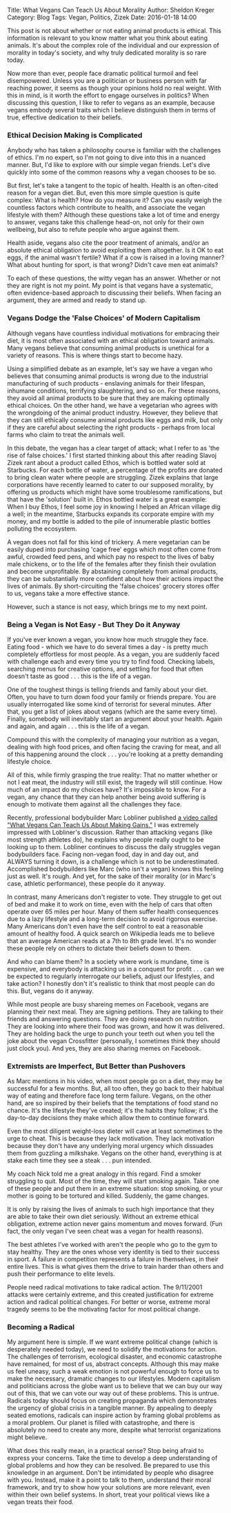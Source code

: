 Title: What Vegans Can Teach Us About Morality
Author: Sheldon Kreger
Category: Blog
Tags: Vegan, Politics, Zizek
Date: 2016-01-18 14:00

This post is not about whether or not eating animal products is ethical. This information is relevant to you know matter what you think about eating animals. It's about the complex role of the individual and our expression of morality in today's society, and why truly dedicated morality is so rare today.

Now more than ever, people face dramatic political turmoil and feel disempowered. Unless you are a politician or business person with far reaching power, it seems as though your opinions hold no real weight. With this in mind, is it worth the effort to engage ourselves in politics? When discussing this question, I like to refer to vegans as an example, because vegans embody several traits which I believe distinguish them in terms of true, effective dedication to their beliefs.

### Ethical Decision Making is Complicated
Anybody who has taken a philosophy course is familiar with the challenges of ethics. I'm no expert, so I'm not going to dive into this in a nuanced manner. But, I'd like to explore with our simple vegan friends. Let's dive quickly into some of the common reasons why a vegan chooses to be so.

But first, let's take a tangent to the topic of health. Health is an often-cited reason for a vegan diet. But, even this more simple question is quite complex: What is health? How do you measure it? Can you easily weigh the countless factors which contribute to health, and associate the vegan lifestyle with them? Although these questions take a lot of time and energy to answer, vegans take this challenge head-on, not only for their own wellbeing, but also to refute people who argue against them.

Health aside, vegans also cite the poor treatment of animals, and/or an absolute ethical obligation to avoid exploiting them altogether. Is it OK to eat eggs, if the animal wasn't fertile? What if a cow is raised in a loving manner? What about hunting for sport, is that wrong? Didn't cave men eat animals?

To each of these questions, the witty vegan has an answer. Whether or not they are right is not my point. My point is that vegans have a systematic, often evidence-based approach to discussing their beliefs. When facing an argument, they are armed and ready to stand up.

### Vegans Dodge the 'False Choices' of Modern Capitalism
Although vegans have countless individual motivations for embracing their diet, it is most often associated with an ethical obligation toward animals. Many vegans believe that consuming animal products is unethical for a variety of reasons. This is where things start to become hazy.

Using a simplified debate as an example, let's say we have a vegan who believes that consuming animal products is wrong due to the industrial manufacturing of such products - enslaving animals for their lifespan, inhumane conditions, terrifying slaughtering, and so on. For these reasons, they avoid all animal products to be sure that they are making optimally ethical choices. On the other hand, we have a vegetarian who agrees with the wrongdoing of the animal product industry. However, they believe that they can still ethically consume animal products like eggs and milk, but only if they are careful about selecting the right products - perhaps from local farms who claim to treat the animals well.

In this debate, the vegan has a clear target of attack; what I refer to as 'the rise of false choices.' I first started thinking about this after reading Slavoj Zizek rant about a product called Ethos, which is bottled water sold at Starbucks. For each bottle of water, a percentage of the profits are donated to bring clean water where people are struggling. Zizek explains that large corporations have recently learned to cater to our supposed morality, by offering us products which might have some troublesome ramifications, but that have the 'solution' built in. Ethos bottled water is a great example: When I buy Ethos, I feel some joy in knowing I helped an African village dig a well; in the meantime, Starbucks expands its corporate empire with my money, and my bottle is added to the pile of innumerable plastic bottles polluting the ecosystem.

A vegan does not fall for this kind of trickery. A mere vegetarian can be easily duped into purchasing 'cage free' eggs which most often come from awful, crowded feed pens, and which pay no respect to the lives of baby male chickens, or to the life of the females after they finish their ovulation and become unprofitable. By abstaining completely from animal products, they can be substantially more confident about how their actions impact the lives of animals. By short-circuiting the 'false choices' grocery stores offer to us, vegans take a more effective stance.

However, such a stance is not easy, which brings me to my next point.

### Being a Vegan is Not Easy - But They Do it Anyway
If you've ever known a vegan, you know how much struggle they face. Eating food - which we have to do several times a day - is pretty much completely effortless for most people. As a vegan, you are suddenly faced with challenge each and every time you try to find food. Checking labels, searching menus for creative options, and settling for food that often doesn't taste as good . . . this is the life of a vegan.

One of the toughest things is telling friends and family about your diet. Often, you have to turn down food your family or friends prepare. You are usually interrogated like some kind of terrorist for several minutes. After that, you get a list of jokes about vegans (which are the same every time). Finally, somebody will inevitably start an argument about your health. Again and again, and again . . . this is the life of a vegan.

Compound this with the complexity of managing your nutrition as a vegan, dealing with high food prices, and often facing the craving for meat, and all of this happening around the clock . . . you're looking at a pretty demanding lifestyle choice.

All of this, while firmly grasping the true reality: That no matter whether or not I eat meat, the industry will still exist, the tragedy will still continue. How much of an impact do my choices have? It's impossible to know. For a vegan, any chance that they can help another being avoid suffering is enough to motivate them against all the challenges they face.

Recently, professional bodybuilder Marc Lobliner published [a video called "What Vegans Can Teach Us About Making Gains."](https://www.youtube.com/watch?v=jd7OfgtS1cU&ab_channel=TheTigerFitness) I was extremely impressed with Lobliner's discussion. Rather than attacking vegans (like most strength athletes do), he explains why people really ought to be looking up to them. Lobliner continues to discuss the daily struggles vegan bodybuilders face. Facing non-vegan food, day in and day out, and ALWAYS turning it down, is a challenge which is not to be underestimated. Accomplished bodybuilders like Marc (who isn't a vegan) knows this feeling just as well. It's rough. And yet, for the sake of their morality (or in Marc's case, athletic performance), these people do it anyway.

In contrast, many Americans don't register to vote. They struggle to get out of bed and make it to work on time, even with the help of cars that often operate over 65 miles per hour. Many of them suffer health consequences due to a lazy lifestyle and a long-term decision to avoid rigorous exercise. Many Americans don't even have the self control to eat a reasonable amount of healthy food. A quick search on Wikipedia leads me to believe that an average American reads at a 7th to 8th grade level. It's no wonder these people rely on others to dictate their beliefs down to them.

And who can blame them? In a society where work is mundane, time is expensive, and everybody is attacking us in a conquest for profit . . . can we be expected to regularly interrogate our beliefs, adjust our lifestyles, and take action? I honestly don't it's realistic to think that most people can do this. But, vegans do it anyway.

While most people are busy shareing memes on Facebook, vegans are planning their next meal. They are signing petitions. They are talking to their friends and answering questions. They are doing research on nutrition. They are looking into where their food was grown, and how it was delivered. They are holding back the urge to punch your teeth out when you tell the joke about the vegan Crossfitter (personally, I sometimes think they should just clock you). And yes, they are also sharing memes on Facebook.

### Extremists are Imperfect, But Better than Pushovers
As Marc mentions in his video, when most people go on a diet, they may be successful for a few months. But, all too often, they go back to their habitual way of eating and therefore face long term failure. Vegans, on the other hand, are so inspired by their beliefs that the temptations of food stand no chance. It's the lifestyle they've created; it's the habits they follow; it's the day-to-day decisions they make which allow them to continue forward.

Even the most diligent weight-loss dieter will cave at least sometimes to the urge to cheat. This is because they lack motivation. They lack motivation because they don't have any underlying moral urgency which dissuades them from guzzling a milkshake. Vegans on the other hand, everything is at stake each time they see a steak . . . pun intended.

My coach Nick told me a great analogy in this regard. Find a smoker struggling to quit. Most of the time, they will start smoking again. Take one of these people and put them in an extreme situation: stop smoking, or your mother is going to be tortured and killed. Suddenly, the game changes.

It is only by raising the lives of animals to such high importance that they are able to take their own diet seriously. Without an extreme ethical obligation, extreme action never gains momentum and moves forward. (Fun fact, the only vegan I've seen cheat was a vegan for health reasons).

The best athletes I've worked with aren't the people who go to the gym to stay healthy. They are the ones whose very identity is tied to their success in sport. A failure in competition represents a failure in themselves, in their entire lives. This is what gives them the drive to train harder than others and push their performance to elite levels.

People need radical motivations to take radical action. The 9/11/2001 attacks were certainly extreme, and this created justification for extreme action and radical political changes. For better or worse, extreme moral tragedy seems to be the motivating factor for most political change.

### Becoming a Radical
My argument here is simple. If we want extreme political change (which is desperately needed today), we need to solidify the motivations for action. The challenges of terrorism, ecological disaster, and economic catastrophe have remained, for most of us, abstract concepts. Although this may make us feel uneasy, such a weak emotion is not powerful enough to force us to make the necessary, dramatic changes to our lifestyles. Modern capitalism and politicians across the globe want us to believe that we can buy our way out of this, that we can vote our way out of these problems. This is untrue. Radicals today should focus on creating propaganda which demonstrates the urgency of global crisis in a tangible manner. By appealing to deeply seated emotions, radicals can inspire action by framing global problems as a moral problem. Our planet is filled with catastrophe, and there is absolutely no need to create any more, despite what terrorist organizations might believe.

What does this really mean, in a practical sense? Stop being afraid to express your concerns. Take the time to develop a deep understanding of global problems and how they can be resolved. Be prepared to use this knowledge in an argument. Don't be intimidated by people who disagree with you. Instead, make it a point to talk to them, understand their moral framework, and try to show how your solutions are more relevant, even within their own belief systems. In short, treat your political views like a vegan treats their food.
